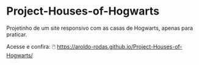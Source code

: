 # Project-Houses-of-Hogwarts
Projetinho de um site responsivo com as casas de Hogwarts, apenas para praticar.

Acesse e confira: 🖱️
https://aroldo-rodas.github.io/Project-Houses-of-Hogwarts/
